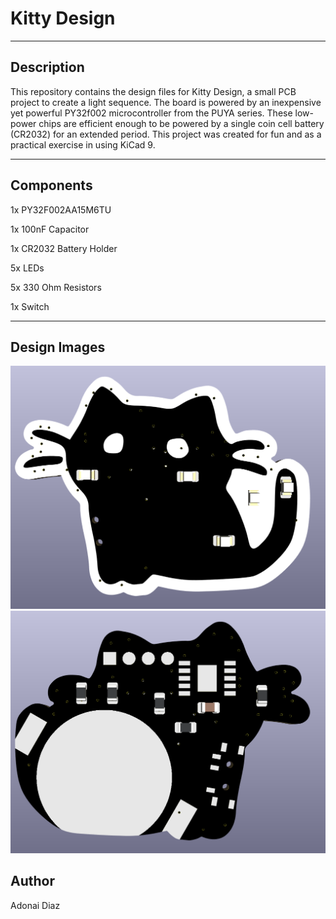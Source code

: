 # Kitty Design

---

## Description
This repository contains the design files for Kitty Design, a small PCB project to create a light sequence. The board is powered by an inexpensive yet powerful PY32f002 microcontroller from the PUYA series. These low-power chips are efficient enough to be powered by a single coin cell battery (CR2032) for an extended period. This project was created for fun and as a practical exercise in using KiCad 9.

---

## Components
1x PY32F002AA15M6TU

1x 100nF Capacitor

1x CR2032 Battery Holder

5x LEDs

5x 330 Ohm Resistors

1x Switch

---

## Design Images

  ![Front Design](Images/Front.png)
  ![Back Design](Images/back.png)

## Author
Adonai Diaz
